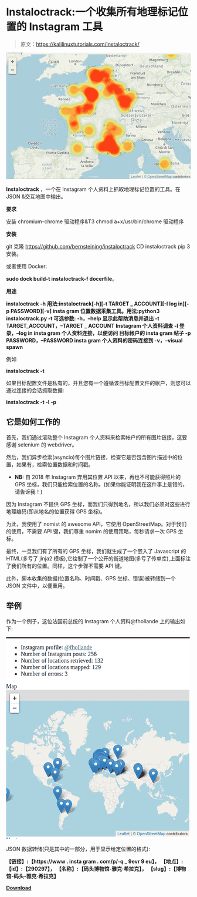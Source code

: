 # Instaloctrack:一个收集所有地理标记位置的 Instagram 工具

> 原文：<https://kalilinuxtutorials.com/instaloctrack/>

[![](img/5721dc1de2890e94197bfca9a5271ac9.png)](https://blogger.googleusercontent.com/img/a/AVvXsEjIA8BIze478QcpXJ4BMBw09oLgs1WUliKtvMlIHh8cN_Q2jLuOtfQCQ3rexjWLlM_zZ35xhla1isX-XlButUzMq4SJ4udnKyAEf-jweFVO3JeTSB2zWqZnRsJZ88HYKkZK0TdKm6Wq8Ks4JWcWp34lrjWt-llnXaO5sr0jh39ESFCEqUTfp0TmnKJV=s728)

**Instaloctrack** ，一个在 Instagram 个人资料上抓取地理标记位置的工具。在 JSON &交互地图中输出。

**要求**

安装 chromium-chrome 驱动程序&T3 chmod a+x/usr/bin/chrome 驱动程序

**安装**

git 克隆 https://github.com/bernsteining/instaloctrack
CD instaloctrack
pip 3 安装。

或者使用 Docker:

**sudo dock build-t instaloctrack-f docerfile**。

**用途**

**instaloctrack -h
用法:instaloctrack[-h][-t TARGET _ ACCOUNT][-l log in][-p PASSWORD][-v]
insta gram 位置数据采集工具。用法:python3 instaloctrack.py -t
可选参数:
-h，–help 显示此帮助消息并退出
-t TARGET_ACCOUNT，–TARGET _ ACCOUNT
Instagram 个人资料调查
-l 登录，–log in
insta gram 个人资料连接，以便访问
目标帐户的 insta gram 帖子
-p PASSWORD，–PASSWORD
insta gram 个人资料的密码连接到
-v，–visual spawn**

例如

**instaloctrack -t**

如果目标配置文件是私有的，并且您有一个遵循该目标配置文件的帐户，则您可以通过连接的会话抓取数据:

**instaloctrack -t -l -p**

## 它是如何工作的

首先，我们通过滚动整个 Instagram 个人资料来检索帐户的所有图片链接，这要感谢 selenium 的 webdriver。

然后，我们异步检索(asyncio)每个图片链接，检查它是否包含图片描述中的位置，如果有，检索位置数据和时间戳。

*   **NB:** 自 2018 年 Instagram 弃用其位置 API 以来，再也不可能获得照片的 GPS 坐标，我们只能检索位置的名称。(如果你能证明我在这件事上是错的，请告诉我！)

因为 Instagram 不提供 GPS 坐标，而我们只得到地名，所以我们必须对这些进行地理编码(即从地名的位置获得 GPS 坐标)。

为此，我使用了 nomist 的 awesome API，它使用 OpenStreetMap。对于我们的使用，不需要 API 键，我们尊重 nomim 的使用策略，每秒请求一次 GPS 坐标。

最终，一旦我们有了所有的 GPS 坐标，我们就生成了一个嵌入了 Javascript 的 HTML(多亏了 jinja2 模板),它绘制了一个公开的街道地图(多亏了传单库),上面标注了我们所有的位置。同样，这个步骤不需要 API 键。

此外，脚本收集的数据(位置名称、时间戳、GPS 坐标、错误)被转储到一个 JSON 文件中，以便重用。

## 举例

作为一个例子，这位法国前总统的 Instagram 个人资料@fhollande 上的输出如下:

![](img/49bf9753d5e0fff13b0d7c9e8d2bff40.png)

JSON 数据转储(只是其中的一部分，用于显示给定位置的格式):

 **【链接】:【https://www . insta gram . com/p/-q _ 9evr 9 eu】，
【地点】:
【id】:【290297】，
【名称】:【码头博物馆-雅克·希拉克】，
【slug】:【博物馆-码头-雅克·希拉克】**

[**Download**](https://github.com/bernsteining/instaloctrack)
